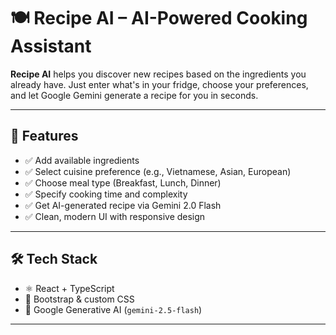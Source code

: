 # 🍽️ Recipe AI – AI-Powered Cooking Assistant

**Recipe AI** helps you discover new recipes based on the ingredients you already have. Just enter what's in your fridge, choose your preferences, and let Google Gemini generate a recipe for you in seconds.

---

## 🚀 Features

- ✅ Add available ingredients
- ✅ Select cuisine preference (e.g., Vietnamese, Asian, European)
- ✅ Choose meal type (Breakfast, Lunch, Dinner)
- ✅ Specify cooking time and complexity
- ✅ Get AI-generated recipe via Gemini 2.0 Flash
- ✅ Clean, modern UI with responsive design

---

## 🛠️ Tech Stack

- ⚛️ React + TypeScript
- 🎨 Bootstrap & custom CSS
- 🤖 Google Generative AI (`gemini-2.5-flash`)

---

